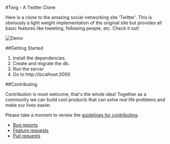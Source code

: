 #Twig - A Twitter Clone

Here is a clone to the amazing social-networking site 'Twitter'. This is obviously a light weight implementation of the original site but provides all basic features like tweeting, following people, etc. Check it out!


![Demo](./public/demo.gif)


##Getting Started

1. Install the dependencies.
2. Create and migrate the db.
3. Run the server
4. Go to http://localhost:3000


##Contributing

Contribution is most welcome, that's the whole idea! Together as a community we can build cool products that can solve real life problems and make our lives easier.

Please take a moment to review the [guidelines for contributing](CONTRIBUTING.md).

* [Bug reports](CONTRIBUTING.md#bugs)
* [Feature requests](CONTRIBUTING.md#features)
* [Pull requests](CONTRIBUTING.md#pull-requests)




